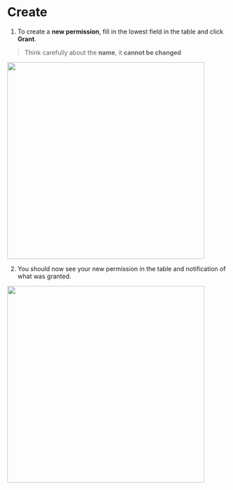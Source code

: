 # Create

1. To create a **new permission**, fill in the lowest field in the table and click **Grant**.

 > Think carefully about the <b>name</b>, it <b>cannot be changed</b>

<img style="width: 450px" src="./assets/step-1.png" />

2. You should now see your new permission in the table and notification of what was granted.
  <img style="width: 450px" src="./assets/step-2.png" />
